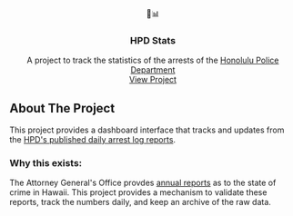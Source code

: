 <p align="center">
  👮📊

  <h3 align="center">HPD Stats</h3>

  <p align="center">
    A project to track the statistics of the arrests of the <a href="https://www.honolulupd.org/">Honolulu Police Department</a>
    <br />
    <a href="https://hpdstats.com">View Project</a>
</p>

<!-- ABOUT THE PROJECT -->
## About The Project

This project provides a dashboard interface that tracks and updates from the [HPD's published daily arrest log reports](https://www.honolulupd.org/information/arrest-logs/).

### Why this exists:
The Attorney General's Office provdes [annual reports](https://ag.hawaii.gov/cpja/rs/cih/) as to the state of crime in Hawaii. This project provides a mechanism to validate these reports, track the numbers daily, and keep an archive of the raw data.
